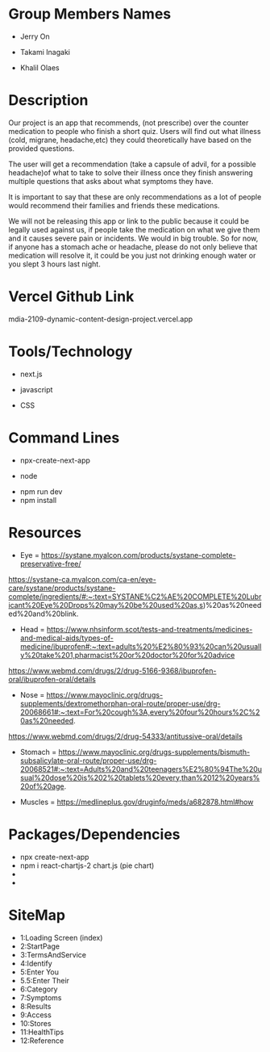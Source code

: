 # Group Members Names
- Jerry On
* Takami Inagaki
+ Khalil Olaes 


# Description
 Our project is an app that recommends, (not prescribe) over the counter medication to people who finish a short quiz. Users will find out what illness (cold, migrane, headache,etc) they could theoretically have based on the provided questions.

 The user will get a recommendation (take a capsule of advil, for a possible headache)of what to take to solve their illness once they finish answering multiple questions that asks about what symptoms they have.

 It is important to say that these are only recommendations as a lot of people would recommend their families and friends these medications.

 We will not be releasing this app or link to the public because it could be legally used against us, if people take the medication on what we give them and it causes severe pain or incidents. We would in big trouble. So for now, if anyone has a stomach ache or headache, please do not only believe that medication will resolve it, it could be you just not drinking enough water or you slept 3 hours last night.

# Vercel Github Link
mdia-2109-dynamic-content-design-project.vercel.app


# Tools/Technology
- next.js
* javascript
+ CSS


# Command Lines
- npx-create-next-app
* node
+ npm run dev
+ npm install

# Resources
+ Eye = https://systane.myalcon.com/products/systane-complete-preservative-free/ 

https://systane-ca.myalcon.com/ca-en/eye-care/systane/products/systane-complete/ingredients/#:~:text=SYSTANE%C2%AE%20COMPLETE%20Lubricant%20Eye%20Drops%20may%20be%20used%20as,s)%20as%20needed%20and%20blink.

+ Head = https://www.nhsinform.scot/tests-and-treatments/medicines-and-medical-aids/types-of-medicine/ibuprofen#:~:text=adults%20%E2%80%93%20can%20usually%20take%201,pharmacist%20or%20doctor%20for%20advice

https://www.webmd.com/drugs/2/drug-5166-9368/ibuprofen-oral/ibuprofen-oral/details

+ Nose = https://www.mayoclinic.org/drugs-supplements/dextromethorphan-oral-route/proper-use/drg-20068661#:~:text=For%20cough%3A,every%20four%20hours%2C%20as%20needed.

https://www.webmd.com/drugs/2/drug-54333/antitussive-oral/details

+ Stomach = https://www.mayoclinic.org/drugs-supplements/bismuth-subsalicylate-oral-route/proper-use/drg-20068521#:~:text=Adults%20and%20teenagers%E2%80%94The%20usual%20dose%20is%202%20tablets%20every,than%2012%20years%20of%20age.

+ Muscles = https://medlineplus.gov/druginfo/meds/a682878.html#how




# Packages/Dependencies
+ npx create-next-app
+ npm i react-chartjs-2 chart.js (pie chart)
+ 
+ 

# SiteMap
+ 1:Loading Screen (index)
+ 2:StartPage
+ 3:TermsAndService
+ 4:Identify
+ 5:Enter You
+ 5.5:Enter Their
+ 6:Category
+ 7:Symptoms
+ 8:Results
+ 9:Access
+ 10:Stores
+ 11:HealthTips
+ 12:Reference

